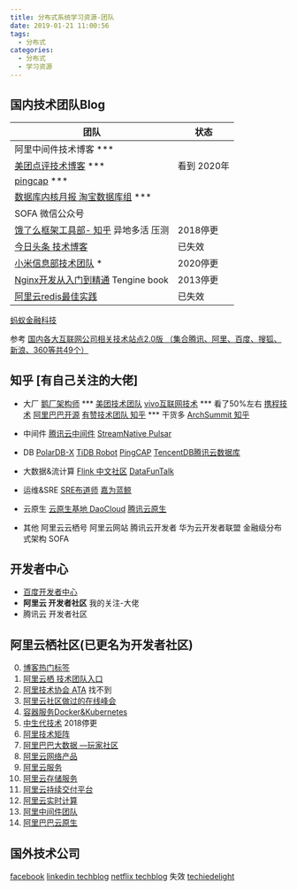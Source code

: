 ```yaml
---
title: 分布式系统学习资源-团队
date: 2019-01-21 11:00:56
tags:
  - 分布式
categories: 
  - 分布式
  - 学习资源
---
```

<p></p>
<!-- more -->


##  国内技术团队Blog




| 团队                                                         | 状态     |
| ------------------------------------------------------------ | -------- |
| 阿里中间件技术博客 ***                                       |          |
| [美团点评技术博客](https://tech.meituan.com) ***   | 看到 2020年 |
| [pingcap](https://pingcap.com/blog-cn/) *** | |
| [数据库内核月报 淘宝数据库组](http://mysql.taobao.org/monthly/)   *** | |
| SOFA 微信公众号 | |
| [饿了么框架工具部- 知乎](https://zhuanlan.zhihu.com/p/28585781)  异地多活 压测 | 2018停更 |
| [今日头条 技术博客](https://techblog.toutiao.com/2017/05/02/dao/) | 已失效   |
| [小米信息部技术团队](https://xiaomi-info.github.io/)  *      | 2020停更 |
| [Nginx开发从入门到精通](http://tengine.taobao.org/book/index.html) Tengine book|     2013停更     |
| [阿里云redis最佳实践](https://help.aliyun.com/document_detail/67252.html) | 已失效 |

[蚂蚁金融科技](https://tech.antfin.com/)

参考
[国内各大互联网公司相关技术站点2.0版 （集合腾讯、阿里、百度、搜狐、新浪、360等共49个）](http://www.cnblogs.com/IT-Bear/p/3191423.htmls)


## 知乎 [有自己关注的大佬]

+ 大厂
[鹅厂架构师](https://www.zhihu.com/org/e-han-jia-gou-shi)  ***
[美团技术团队](https://www.zhihu.com/org/mei-tuan-dian-ping-ji-shu-tuan-dui/posts)
[vivo互联网技术](https://www.zhihu.com/org/vivohu-lian-wang-ji-zhu-2/posts) ***   看了50%左右
[携程技术](https://www.zhihu.com/org/xi-cheng-ji-shu-zhong-xin/posts)
[阿里巴巴开源](https://www.zhihu.com/people/a-li-xi-tong-ruan-jian-ji-zhu-90/posts)
[有赞技术团队 知乎](https://www.zhihu.com/org/you-zan-ji-zhu-tuan-dui/activities)  *** 干货多
[ArchSummit 知乎](https://www.zhihu.com/org/archsummit/activities)

+ 中间件
[腾讯云中间件](https://www.zhihu.com/org/teng-xun-yun-zhong-jian-jian/posts)
[StreamNative Pulsar](https://www.zhihu.com/org/streamnative/posts)

+ DB
[PolarDB-X](https://www.zhihu.com/org/polardb-x/posts)
[TiDB Robot](https://www.zhihu.com/people/zoeyzhai/posts)
[PingCAP](https://www.zhihu.com/org/pingcap-25/posts)
[TencentDB腾讯云数据库](https://www.zhihu.com/org/tencentdbteng-xun-yun-shu-ju-ku/posts)

+ 大数据&流计算
[Flink 中文社区](https://www.zhihu.com/people/ververica/posts)
[DataFunTalk](https://www.zhihu.com/org/datafuntalk/posts)

+ 运维&SRE
[SRE布道师](https://www.zhihu.com/people/sre-googleyun-wei-jie-mi/posts)
[嘉为蓝鲸](https://www.zhihu.com/org/jia-wei-ke-ji-30/posts)

+ 云原生
[云原生基地  DaoCloud](https://www.zhihu.com/people/yunyuansheng/posts)
[腾讯云原生](https://www.zhihu.com/people/teng-xun-yun-yuan-sheng/posts)

+ 其他
阿里云云栖号
阿里云网站
腾讯云开发者
华为云开发者联盟
金融级分布式架构 SOFA


## 开发者中心
+ [百度开发者中心](https://developer.baidu.com/) 
+ **阿里云 开发者社区**
  我的关注-大佬
+ 腾讯云 开发者社区



## 阿里云栖社区(已更名为开发者社区) 
0. [博客热门标签](https://yq.aliyun.com/tags/)
0. [阿里云栖  技术团队入口](https://yq.aliyun.com/teams)  
1. [阿里技术协会 ATA](https://yq.aliyun.com/tags/tagid_523/)   找不到
2. [阿里云社区做过的在线峰会](https://yq.aliyun.com/topic?spm=a2c4e.11154022.headermainnav.11.7037aMQGaMQGE8#guid-721571)
3. [容器服务Docker&Kubernetes](https://yq.aliyun.com/teams/11/type_blog-cid_450-page_1)
4. [中生代技术](https://yq.aliyun.com/users/1080464764156883?spm=a2c4e.11153940.blogrightarea54004.2.22c86a7d3BdzIB)  2018停更
5. [阿里技术矩阵](https://yq.aliyun.com/teams/16)
6. [阿里巴巴大数据 —玩家社区](https://yq.aliyun.com/teams/6)
7. [阿里云网络产品](https://yq.aliyun.com/teams/28)  
8. [阿里云服务](https://yq.aliyun.com/teams/56/type_blog)
9. [阿里云存储服务](https://yq.aliyun.com/teams/4)
10. [阿里云持续交付平台](https://yq.aliyun.com/teams/20)
11. [阿里云实时计算](https://yq.aliyun.com/teams/67)
12. [阿里中间件团队](https://yq.aliyun.com/teams/22)  
13. [阿里巴巴云原生](https://yq.aliyun.com/teams/252)  

## 国外技术公司
[facebook](https://code.fb.com/) 
[linkedin techblog](https://engineering.linkedin.com/blog) 
[netflix techblog](https://medium.com/netflix-techblog)  失效
[techiedelight](https://www.techiedelight.com/) 





